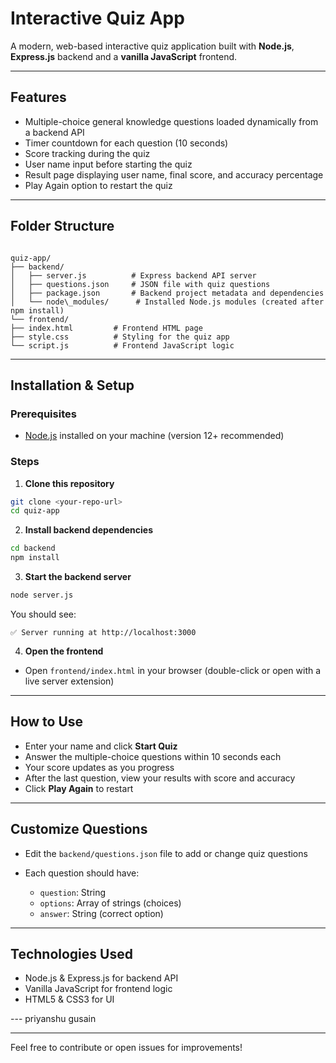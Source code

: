 
# Interactive Quiz App

A modern, web-based interactive quiz application built with **Node.js**, **Express.js** backend and a **vanilla JavaScript** frontend.

---

## Features

- Multiple-choice general knowledge questions loaded dynamically from a backend API  
- Timer countdown for each question (10 seconds)  
- Score tracking during the quiz  
- User name input before starting the quiz  
- Result page displaying user name, final score, and accuracy percentage  
- Play Again option to restart the quiz  

---

## Folder Structure

```

quiz-app/
├── backend/
│   ├── server.js          # Express backend API server
│   ├── questions.json     # JSON file with quiz questions
│   ├── package.json       # Backend project metadata and dependencies
│   └── node\_modules/      # Installed Node.js modules (created after npm install)
└── frontend/
├── index.html         # Frontend HTML page
├── style.css          # Styling for the quiz app
└── script.js          # Frontend JavaScript logic

````

---

## Installation & Setup

### Prerequisites

- [Node.js](https://nodejs.org/) installed on your machine (version 12+ recommended)

### Steps

1. **Clone this repository**

```bash
git clone <your-repo-url>
cd quiz-app
````

2. **Install backend dependencies**

```bash
cd backend
npm install
```

3. **Start the backend server**

```bash
node server.js
```

You should see:

```
✅ Server running at http://localhost:3000
```

4. **Open the frontend**

* Open `frontend/index.html` in your browser (double-click or open with a live server extension)

---

## How to Use

* Enter your name and click **Start Quiz**
* Answer the multiple-choice questions within 10 seconds each
* Your score updates as you progress
* After the last question, view your results with score and accuracy
* Click **Play Again** to restart

---

## Customize Questions

* Edit the `backend/questions.json` file to add or change quiz questions
* Each question should have:

  * `question`: String
  * `options`: Array of strings (choices)
  * `answer`: String (correct option)

---

## Technologies Used

* Node.js & Express.js for backend API
* Vanilla JavaScript for frontend logic
* HTML5 & CSS3 for UI

--- priyanshu gusain

---

Feel free to contribute or open issues for improvements!
